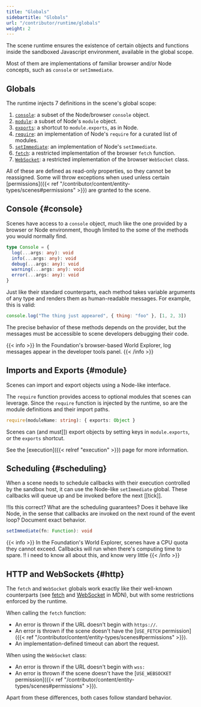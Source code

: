 ```yaml
---
title: "Globals"
sidebartitle: "Globals"
url: "/contributor/runtime/globals"
weight: 2
---
```


The scene runtime ensures the existence of certain objects and functions inside the sandboxed Javascript environment, available in the global scope.

Most of them are implementations of familiar browser and/or Node concepts, such as `console` or `setImmediate`.

## Globals

The runtime injects 7 definitions in the scene's global scope:

1. [`console`](#console): a subset of the Node/browser `console` object.
2. [`module`](#module): a subset of Node's `module` object.
3. [`exports`](#module): a shortcut to `module.exports`, as in Node.
4. [`require`](#module): an implementation of Node's `require` for a curated list of modules.
5. [`setImmediate`](#scheduling): an implementation of Node's `setImmediate`.
6. [`fetch`](#http): a restricted implementation of the browser `fetch` function.
7. [`WebSocket`](#http): a restricted implementation of the browser `WebSocket` class.

All of these are defined as read-only properties, so they cannot be reassigned. Some will throw exceptions when used unless certain [permissions]({{< ref "/contributor/content/entity-types/scenes#permissions" >}}) are granted to the scene.


## Console {#console}

Scenes have access to a `console` object, much like the one provided by a browser or Node environment, though limited to the some of the methods you would normally find.

```ts
type Console = {
  log(...args: any): void
  info(...args: any): void
  debug(...args: any): void
  warning(...args: any): void
  error(...args: any): void
}
```

Just like their standard counterparts, each method takes variable arguments of any type and renders them as human-readable messages. For example, this is valid:

```js
console.log("The thing just appeared", { thing: "foo" }, [1, 2, 3])
```

The precise behavior of these methods depends on the provider, but the messages must be accessible to scene developers debugging their code.

{{< info >}}
In the Foundation's browser-based World Explorer, log messages appear in the developer tools panel.
{{< /info >}}


## Imports and Exports {#module}

Scenes can import and export objects using a Node-like interface.

The `require` function provides access to optional modules that scenes can leverage. Since the `require` function is injected by the runtime, so are the module definitions and their import paths.

```ts
require(moduleName: string): { exports: Object }
```

Scenes can (and must]]) export objects by setting keys in `module.exports`, or the `exports` shortcut.

See the [execution]({{< relref "execution" >}}) page for more information.


## Scheduling {#scheduling}

When a scene needs to schedule callbacks with their execution controlled by the sandbox host, it can use the Node-like `setImmediate` global. These callbacks will queue up and be invoked before the next [[tick]].

!!Is this correct? What are the scheduling guarantees? Does it behave like Node, in the sense that callbacks are invoked on the next round of the event loop? Document exact behavior.

```ts
setImmediate(fn: Function): void
```

{{< info >}}
In the Foundation's World Explorer, scenes have a CPU quota they cannot exceed. Callbacks will run when there's computing time to spare.
!! i need to know all about this, and know very little
{{< /info >}}


## HTTP and WebSockets {#http}

The `fetch` and `WebSocket` globals work exactly like their well-known counterparts (see [fetch](https://developer.mozilla.org/en-US/docs/Web/API/Fetch_API) and [WebSocket](https://developer.mozilla.org/en-US/docs/Web/API/WebSockets_API) in MDN), but with some restrictions enforced by the runtime.

When calling the `fetch` function:

- An error is thrown if the URL doesn't begin with `https://`.
- An error is thrown if the scene doesn't have the [`USE_FETCH` permission]({{< ref "/contributor/content/entity-types/scenes#permissions" >}}).
- An implementation-defined timeout can abort the request.

When using the `WebSocket` class:

- An error is thrown if the URL doesn't begin with `wss:`
- An error is thrown if the scene doesn't have the [`USE_WEBSOCKET` permission]({{< ref "/contributor/content/entity-types/scenes#permissions" >}}).

Apart from these differences, both cases follow standard behavior.







